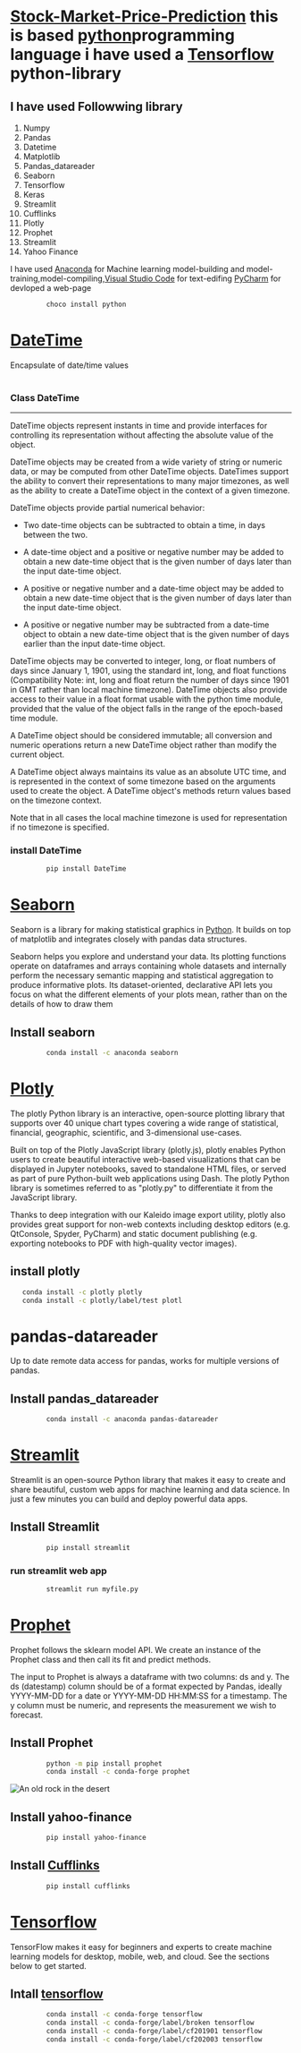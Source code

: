    # [Stock-Market-Price-Prediction](https://docs.google.com/document/d/16XxmrRX6agrSqefl0qFdFBFmF1XjJZQLceU5Uqhtt4w) this is based [python](https://python.com)programming language i have used a  [Tensorflow](https://tensorflow.com/) python-library



## I have used Followwing library

<ol>
   <li>Numpy</li>
   <li>Pandas</li>
   <li>Datetime</li>
   <li>Matplotlib</li>
   <li>Pandas_datareader</li>
   <li>Seaborn</li>
   <li>Tensorflow</li>
   <li>Keras</li>
   <li>Streamlit</li>
   <li>Cufflinks</li>
   <li>Plotly</li>
   <li>Prophet</li>
   <li>Streamlit</li>
   <li>Yahoo Finance</li>  
</ol>


I have used  [Anaconda](https://www.anaconda.com) for Machine learning model-building and model-training,model-compiling,[Visual Studio Code](https://code.visualstudio.com/) for text-edifing [PyCharm](https://www.jetbrains.com) for devloped a web-page 


```bash
         choco install python
```
# [DateTime](https://docs.python.org/3/library/datetime.html)
Encapsulate of date/time values
<br/><br/>
### Class DateTime

---


DateTime objects represent instants in time and provide interfaces for
controlling its representation without affecting the absolute value of
the object.

DateTime objects may be created from a wide variety of string or
numeric data, or may be computed from other DateTime objects.
DateTimes support the ability to convert their representations to many
major timezones, as well as the ability to create a DateTime object
in the context of a given timezone.

DateTime objects provide partial numerical behavior:

* Two date-time objects can be subtracted to obtain a time, in days
  between the two.

* A date-time object and a positive or negative number may be added to
  obtain a new date-time object that is the given number of days later
  than the input date-time object.

* A positive or negative number and a date-time object may be added to
  obtain a new date-time object that is the given number of days later
  than the input date-time object.

* A positive or negative number may be subtracted from a date-time
  object to obtain a new date-time object that is the given number of
  days earlier than the input date-time object.

DateTime objects may be converted to integer, long, or float numbers
of days since January 1, 1901, using the standard int, long, and float
functions (Compatibility Note: int, long and float return the number
of days since 1901 in GMT rather than local machine timezone).
DateTime objects also provide access to their value in a float format
usable with the python time module, provided that the value of the
object falls in the range of the epoch-based time module.

A DateTime object should be considered immutable; all conversion and numeric
operations return a new DateTime object rather than modify the current object.

A DateTime object always maintains its value as an absolute UTC time,
and is represented in the context of some timezone based on the
arguments used to create the object.  A DateTime object's methods
return values based on the timezone context.

Note that in all cases the local machine timezone is used for representation if no timezone is specified.

### install DateTime
```bash 
         pip install DateTime
```
# [Seaborn](https://seaborn.pydata.org/)
Seaborn is a library for making statistical graphics in [Python](https://python.com). It builds on top of matplotlib and integrates closely with pandas data structures.

Seaborn helps you explore and understand your data. Its plotting functions operate on dataframes and arrays containing whole datasets and internally perform the necessary semantic mapping and statistical aggregation to produce informative plots. Its dataset-oriented, declarative API lets you focus on what the different elements of your plots mean, rather than on the details of how to draw them

## Install seaborn
```bash
         conda install -c anaconda seaborn
```

# [Plotly](https://plotly.com/python/)
The plotly Python library is an interactive, open-source plotting library that supports over 40 unique chart types covering a wide range of statistical, financial, geographic, scientific, and 3-dimensional use-cases.

Built on top of the Plotly JavaScript library (plotly.js), plotly enables Python users to create beautiful interactive web-based visualizations that can be displayed in Jupyter notebooks, saved to standalone HTML files, or served as part of pure Python-built web applications using Dash. The plotly Python library is sometimes referred to as "plotly.py" to differentiate it from the JavaScript library.

Thanks to deep integration with our Kaleido image export utility, plotly also provides great support for non-web contexts including desktop editors (e.g. QtConsole, Spyder, PyCharm) and static document publishing (e.g. exporting notebooks to PDF with high-quality vector images).
## install plotly
```bash
   conda install -c plotly plotly
   conda install -c plotly/label/test plotl
```
# pandas-datareader
Up to date remote data access for pandas, works for multiple versions of pandas.
## Install pandas_datareader
```bash
         conda install -c anaconda pandas-datareader
```
# [Streamlit](https://docs.streamlit.io/)
Streamlit is an open-source Python library that makes it easy to create and share beautiful, custom web apps for machine learning and data science. In just a few minutes you can build and deploy powerful data apps.

## Install Streamlit
```bash
         pip install streamlit
```
### run streamlit web app
```bash
         streamlit run myfile.py
```
# [Prophet](https://facebook.github.io/prophet/docs/quick_start.html) 
Prophet follows the sklearn model API. We create an instance of the Prophet class and then call its fit and predict methods.
<br/>

The input to Prophet is always a dataframe with two columns: ds and y. The ds (datestamp) column should be of a format expected by Pandas, ideally YYYY-MM-DD for a date or YYYY-MM-DD HH:MM:SS for a timestamp. The y column must be numeric, and represents the measurement we wish to forecast.

## Install Prophet
```bash
         python -m pip install prophet
         conda install -c conda-forge prophet

```
![An old rock in the desert](https://facebook.github.io/prophet/static/quick_start_files/quick_start_12_0.png)
## Install yahoo-finance
```bash
         pip install yahoo-finance
```

## Install [Cufflinks](https://github.com/santosjorge/cufflinks)
```bash
         pip install cufflinks
```

# [Tensorflow](https://www.tensorflow.org/learn) 
TensorFlow makes it easy for beginners and experts to create machine learning models for desktop, mobile, web, and cloud. See the sections below to get started.


## Intall [tensorflow](https://www.tensorflow.org/tutorials) 
```bash
         conda install -c conda-forge tensorflow
         conda install -c conda-forge/label/broken tensorflow
         conda install -c conda-forge/label/cf201901 tensorflow
         conda install -c conda-forge/label/cf202003 tensorflow
```

